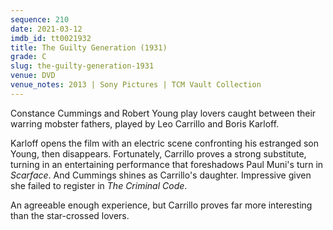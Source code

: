 ```yaml
---
sequence: 210
date: 2021-03-12
imdb_id: tt0021932
title: The Guilty Generation (1931)
grade: C
slug: the-guilty-generation-1931
venue: DVD
venue_notes: 2013 | Sony Pictures | TCM Vault Collection
---
```


Constance Cummings and Robert Young play lovers caught between their warring mobster fathers, played by Leo Carrillo and Boris Karloff.

<!-- end -->

Karloff opens the film with an electric scene confronting his estranged son Young, then disappears. Fortunately, Carrillo proves a strong substitute, turning in an entertaining performance that foreshadows Paul Muni's turn in <data span imdb-id="tt0023427">_Scarface_</span>. And Cummings shines as Carrillo's daughter. Impressive given she failed to register in <span data-imdb-id="tt0021770">_The Criminal Code_</span>.

An agreeable enough experience, but Carrillo proves far more interesting than the star-crossed lovers.
